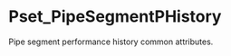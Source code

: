 # Pset_PipeSegmentPHistory

Pipe segment performance history common attributes.<!-- end of definition -->
